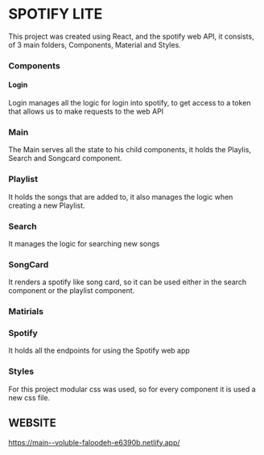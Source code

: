 # SPOTIFY LITE

This project was created using React, and the spotify web API, it consists, of 3 main folders, Components, Material and Styles.

### Components

#### Login

Login manages all the logic for login into spotify, to get access to a token that allows us to make requests to the web API

### Main

The Main serves all the state to his child components, it holds the Playlis, Search and Songcard component.

### Playlist

It holds the songs that are added to, it also manages the logic when creating a new Playlist.

### Search

It manages the logic for searching new songs

### SongCard

It renders a spotify like song card, so it can be used either in the search component or the playlist component.

### Matirials

### Spotify

It holds all the endpoints for using the Spotify web app

### Styles

For this project modular css was used, so for every component it is used a new css file.

## WEBSITE

https://main--voluble-faloodeh-e6390b.netlify.app/
